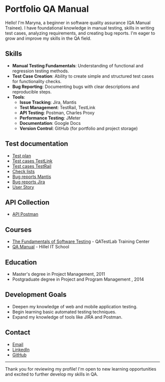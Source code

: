 # Portfolio QA Manual

Hello! I'm Maryna, a beginner in software quality assurance (QA Manual Trainee). I have foundational knowledge in manual testing, skills in writing test cases, analyzing requirements, and creating bug reports. I'm eager to grow and improve my skills in the QA field.

## Skills

- **Manual Testing Fundamentals**: Understanding of functional and regression testing methods.
- **Test Case Creation**: Ability to create simple and structured test cases for functionality checks.
- **Bug Reporting**: Documenting bugs with clear descriptions and reproducible steps.
- **Tools**:
  - **Issue Tracking**: Jira, Mantis 
  - **Test Management**: TestRail, TestLink
  - **API Testing**: Postman, Charles Proxy
  - **Performance Testing**: JMeter
  - **Documentation**: Google Docs
  - **Version Control**: GitHub (for portfolio and project storage)

## Test documentation
- [Test plan](https://docs.google.com/document/d/1lqOv8KkkS0BruLXkOuiZAykVi0cQi1Id/edit?usp=sharing&ouid=101291800812946917617&rtpof=true&sd=true)
- [Test cases TestLink](https://drive.google.com/file/d/14dh5BzRfr13YpV2AQW9CBC06dN_1IHSn/view?usp=drive_link/)
- [Test cases TestRail](https://drive.google.com/file/d/1bzgmqwUcHAjjLy3G7xQ1apgRpRa8KJme/view?usp=sharing)
- [Check lists](https://docs.google.com/spreadsheets/d/1APBG365lFs2hZnWOfyuCjRdFSmxuViUU/edit?usp=sharing&ouid=101291800812946917617&rtpof=true&sd=true) 
- [Bug reports Mantis](https://drive.google.com/file/d/1F4isKpJV0udRDR1qY_AGtrFn8Am2lpge/view?usp=sharing)
- [Bug reports Jira](https://drive.google.com/file/d/1mAb-lXZ-CuIy2HGR_jjSfaB8bGn0OAgP/view?usp=sharing)
- [User Story](https://docs.google.com/document/d/1WQpnhP5ZVebeM717utyOOQn89KD70XT1/edit?usp=sharing&ouid=101291800812946917617&rtpof=true&sd=true)

## API Collection
- [API Postman](https://github.com/Marynochka1/api-collections)

## Courses 

- [The Fundamentals of Software Testing](https://drive.google.com/file/d/1St00Abe7ef0MQq4gIaHuzto5znUdfDsM/view?usp=drive_link) - QATestLab Training Center 
- [QA Manual](https://certificate.ithillel.ua/view/61097940) - Hillel IT School 

## Education


- Master's degree in Project Management, 2011
- Postgraduate degree in Project and Program Management , 2014

## Development Goals

- Deepen my knowledge of web and mobile application testing.
- Begin learning basic automated testing techniques.
- Expand my knowledge of tools like JIRA and Postman.

## Contact

- [Email](myr2403@gmail.com)
- [LinkedIn](https://www.linkedin.com/in/maryna-kopytina/)
- [GitHub](https://github.com/Marynochka1/)

---

Thank you for reviewing my profile! I'm open to new learning opportunities and excited to further develop my skills in QA.
